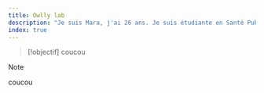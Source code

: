 ```yaml
---
title: Owlly lab
description: "Je suis Mara, j'ai 26 ans. Je suis étudiante en Santé Publique, et j'ai pour hobby la programmation, le Roleplay et les jeux-vidéos. Ce site me permet de présenter mes projets, mes personnages, mes univers et mes outils."
index: true
---
```


> [!objectif]
> coucou

> [!note]
> coucou

